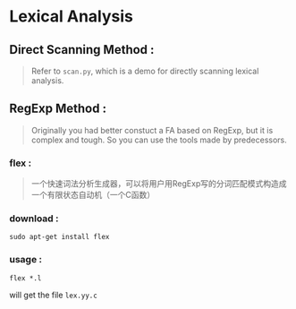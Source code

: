 # Lexical Analysis

## Direct Scanning Method : 
> Refer to `scan.py`, which is a demo for directly scanning lexical analysis.

## RegExp Method : 
> Originally you had better constuct a FA based on RegExp, but it is complex and tough. So you can use the tools made by predecessors.

### flex :
>  一个快速词法分析生成器，可以将用户用RegExp写的分词匹配模式构造成一个有限状态自动机（一个C函数）
### download : 
```
sudo apt-get install flex
```
###  usage : 
```
flex *.l
```
will get the file `lex.yy.c`
